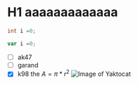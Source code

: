 # H1 aaaaaaaaaaaaa

``` C#
int i =0;
```


``` javascript
var i =0;
```

- [ ] ak47
- [ ] garand
- [x] k98
the $A = \pi *  r ^ 2$
![Image of Yaktocat](https://octodex.github.com/images/yaktocat.png)
